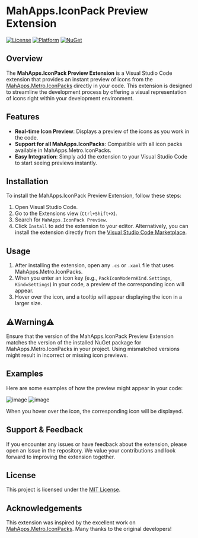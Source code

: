 # MahApps.IconPack Preview Extension

[![License](https://img.shields.io/badge/license-MIT-blue.svg)](LICENSE)
[![Platform](https://img.shields.io/badge/platform-.NET-blue.svg)](https://dotnet.microsoft.com/)
[![NuGet](https://img.shields.io/nuget/v/MahApps.Metro.IconPacks.svg)](https://www.nuget.org/packages/MahApps.Metro.IconPacks)

## Overview

The **MahApps.IconPack Preview Extension** is a Visual Studio Code extension that provides an instant preview of icons from the [MahApps.Metro.IconPacks](https://github.com/MahApps/MahApps.Metro.IconPacks) directly in your code. This extension is designed to streamline the development process by offering a visual representation of icons right within your development environment.

## Features

- **Real-time Icon Preview**: Displays a preview of the icons as you work in the code.
- **Support for all MahApps.IconPacks**: Compatible with all icon packs available in MahApps.Metro.IconPacks.
- **Easy Integration**: Simply add the extension to your Visual Studio Code to start seeing previews instantly.

## Installation

To install the MahApps.IconPack Preview Extension, follow these steps:

1. Open Visual Studio Code.
2. Go to the Extensions view (`Ctrl+Shift+X`).
3. Search for `MahApps.IconPack Preview`.
4. Click `Install` to add the extension to your editor.
   Alternatively, you can install the extension directly from the [Visual Studio Code Marketplace](https://marketplace.visualstudio.com/items?itemName=davq.MahAppsIconPackPreview).

## Usage

1. After installing the extension, open any `.cs` or `.xaml` file that uses MahApps.Metro.IconPacks.
2. When you enter an icon key (e.g., `PackIconModernKind.Settings`, `Kind=Settings`) in your code, a preview of the corresponding icon will appear.
3. Hover over the icon, and a tooltip will appear displaying the icon in a larger size.

## ⚠️Warning⚠️

Ensure that the version of the MahApps.IconPack Preview Extension matches the version of the installed NuGet package for MahApps.Metro.IconPacks in your project. Using mismatched versions might result in incorrect or missing icon previews.

## Examples

Here are some examples of how the preview might appear in your code:

![image](https://github.com/user-attachments/assets/a1fc4e69-d738-4ba0-8b0c-825b5f5c9ec2)
![image](https://github.com/user-attachments/assets/eaeeb437-4384-458f-bf04-91af2a93758b)

When you hover over the icon, the corresponding icon will be displayed.

## Support & Feedback

If you encounter any issues or have feedback about the extension, please open an Issue in the repository. We value your contributions and look forward to improving the extension together.

## License

This project is licensed under the [MIT License](LICENSE).

## Acknowledgements

This extension was inspired by the excellent work on [MahApps.Metro.IconPacks](https://github.com/MahApps/MahApps.Metro.IconPacks). Many thanks to the original developers!
